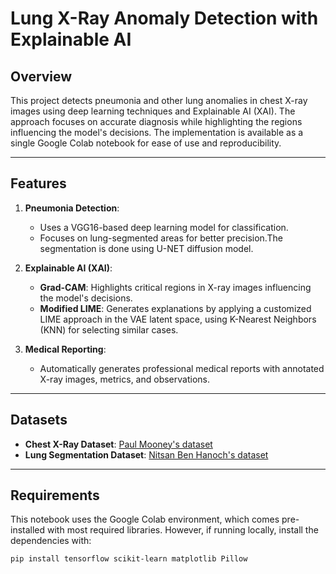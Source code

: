 # Lung X-Ray Anomaly Detection with Explainable AI

## Overview

This project detects pneumonia and other lung anomalies in chest X-ray images using deep learning techniques and Explainable AI (XAI). The approach focuses on accurate diagnosis while highlighting the regions influencing the model's decisions. The implementation is available as a single Google Colab notebook for ease of use and reproducibility.

---

## Features

1. **Pneumonia Detection**:
   - Uses a VGG16-based deep learning model for classification.
   - Focuses on lung-segmented areas for better precision.The segmentation is done using U-NET diffusion model.

2. **Explainable AI (XAI)**:
   - **Grad-CAM**: Highlights critical regions in X-ray images influencing the model's decisions.
   - **Modified LIME**: Generates explanations by applying a customized LIME approach in the VAE latent space, using K-Nearest Neighbors (KNN) for selecting similar cases.

3. **Medical Reporting**:
   - Automatically generates professional medical reports with annotated X-ray images, metrics, and observations.

---


## Datasets

- **Chest X-Ray Dataset**: [Paul Mooney's dataset](https://www.kaggle.com/paultimothymooney/chest-xray-pneumonia)
- **Lung Segmentation Dataset**: [Nitsan Ben Hanoch's dataset](https://www.kaggle.com/nitsanbenhanoch/pre-processed-xray-lungs-segmentation)

---

## Requirements

This notebook uses the Google Colab environment, which comes pre-installed with most required libraries. However, if running locally, install the dependencies with:

```bash
pip install tensorflow scikit-learn matplotlib Pillow
